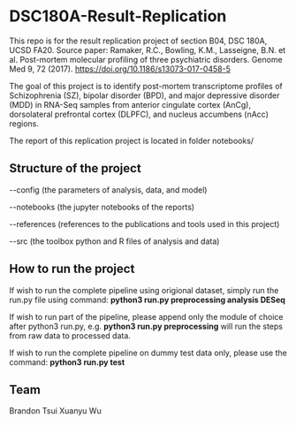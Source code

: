 # DSC180A-Result-Replication

This repo is for the result replication project of section B04, DSC 180A, UCSD FA20.
Source paper: Ramaker, R.C., Bowling, K.M., Lasseigne, B.N. et al. Post-mortem molecular profiling of three psychiatric disorders. Genome Med 9, 72 (2017). https://doi.org/10.1186/s13073-017-0458-5

The goal of this project is to identify post-mortem transcriptome profiles of Schizophrenia (SZ), bipolar disorder (BPD), and major depressive disorder (MDD) in RNA-Seq samples from anterior cingulate cortex (AnCg), dorsolateral prefrontal cortex (DLPFC), and nucleus accumbens (nAcc) regions.

The report of this replication project is located in folder notebooks/

## Structure of the project

--config (the parameters of analysis, data, and model)

--notebooks (the jupyter notebooks of the reports)

--references (references to the publications and tools used in this project)

--src (the toolbox python and R files of analysis and data)

## How to run the project

If wish to run the complete pipeline using origional dataset, simply run the run.py file using command: **python3 run.py preprocessing analysis DESeq**

If wish to run part of the pipeline, please append only the module of choice after python3 run.py, e.g. **python3 run.py preprocessing** will run the steps from raw data to processed data.

If wish to run the complete pipeline on dummy test data only, please use the command: **python3 run.py test**


## Team
Brandon Tsui
Xuanyu Wu
